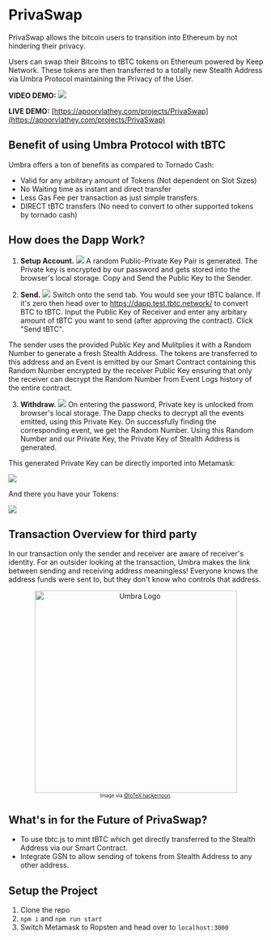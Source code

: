 # PrivaSwap
PrivaSwap allows the bitcoin users to transition into Ethereum by not hindering their privacy.

Users can swap their Bitcoins to tBTC tokens on Ethereum powered by Keep Network. These tokens are then transferred to a totally new Stealth Address via Umbra Protocol maintaining the Privacy of the User.

**VIDEO DEMO:**
[![](https://i.imgur.com/PyzIN3e.png)](https://www.youtube.com/watch?v=VVfy1jvyj-w)

**LIVE DEMO:** [https://apoorvlathey.com/projects/PrivaSwap](https://apoorvlathey.com/projects/PrivaSwap)

## Benefit of using Umbra Protocol with tBTC
Umbra offers a ton of benefits as compared to Tornado Cash:

* Valid for any arbitrary amount of Tokens (Not dependent on Slot Sizes)
* No Waiting time as instant and direct transfer
* Less Gas Fee per transaction as just simple transfers.
* DIRECT tBTC transfers (No need to convert to other supported tokens by tornado cash)

## How does the Dapp Work?
1. **Setup Account.**
![](https://i.imgur.com/nkqCFfv.png)
A random Public-Private Key Pair is generated. The Private key is encrypted by our password and gets stored into the browser's local storage.
Copy and Send the Public Key to the Sender.

2. **Send.**
![](https://i.imgur.com/RM38ykf.png)
Switch onto the send tab. You would see your tBTC balance. If it's zero then head over to https://dapp.test.tbtc.network/ to convert BTC to tBTC.
Input the Public Key of Receiver and enter any arbitary amount of tBTC you want to send (after approving the contract). Click "Send tBTC".

The sender uses the provided Public Key and Mulitplies it with a Random Number to generate a fresh Stealth Address. The tokens are transferred to this address and an Event is emitted by our Smart Contract containing this Random Number encrypted by the receiver Public Key ensuring that only the receiver can decrypt the Random Number from Event Logs history of the entire contract.

3. **Withdraw.**
![](https://i.imgur.com/q3dCmh2.png)
On entering the password, Private key is unlocked from browser's local storage. The Dapp checks to decrypt all the events emitted, using this Private Key. On successfully finding the corresponding event, we get the Random Number. Using this Random Number and our Private Key, the Private Key of Stealth Address is generated.

This generated Private Key can be directly imported into Metamask:

![](https://i.imgur.com/HrBXF3M.png)

And there you have your Tokens:

![](https://i.imgur.com/gYd0XP8.png)

## Transaction Overview for third party
In our transaction only the sender and receiver are aware of receiver's identity. For an outsider looking at the transaction, Umbra makes the link between sending and receiving address meaningless! Everyone knows the address funds were sent to, but they don't know who controls that address.

<div align="center">
	<img width="400" src="https://i.imgur.com/FmlBWoR.png" alt="Umbra Logo">
	<br />
	<sub><sup>
		Image via <a href="https://hackernoon.com/blockchain-privacy-enhancing-technology-series-stealth-address-i-c8a3eb4e4e43">@IoTeX hackernoon</a>.
	</sub></sup>
</div>

## What's in for the Future of PrivaSwap?
* To use tbtc.js to mint tBTC which get directly transferred to the Stealth Address via our Smart Contract.
* Integrate GSN to allow sending of tokens from Stealth Address to any other address.

## Setup the Project
1. Clone the repo
2. `npm i` and `npm run start`
3. Switch Metamask to Ropsten and head over to `localhost:3000`
